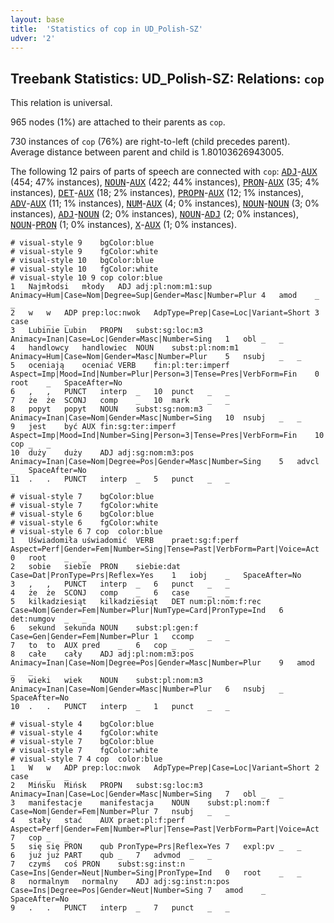 ```yaml
---
layout: base
title:  'Statistics of cop in UD_Polish-SZ'
udver: '2'
---
```


## Treebank Statistics: UD_Polish-SZ: Relations: `cop`

This relation is universal.

965 nodes (1%) are attached to their parents as `cop`.

730 instances of `cop` (76%) are right-to-left (child precedes parent).
Average distance between parent and child is 1.80103626943005.

The following 12 pairs of parts of speech are connected with `cop`: <tt><a href="pl_sz-pos-ADJ.html">ADJ</a></tt>-<tt><a href="pl_sz-pos-AUX.html">AUX</a></tt> (454; 47% instances), <tt><a href="pl_sz-pos-NOUN.html">NOUN</a></tt>-<tt><a href="pl_sz-pos-AUX.html">AUX</a></tt> (422; 44% instances), <tt><a href="pl_sz-pos-PRON.html">PRON</a></tt>-<tt><a href="pl_sz-pos-AUX.html">AUX</a></tt> (35; 4% instances), <tt><a href="pl_sz-pos-DET.html">DET</a></tt>-<tt><a href="pl_sz-pos-AUX.html">AUX</a></tt> (18; 2% instances), <tt><a href="pl_sz-pos-PROPN.html">PROPN</a></tt>-<tt><a href="pl_sz-pos-AUX.html">AUX</a></tt> (12; 1% instances), <tt><a href="pl_sz-pos-ADV.html">ADV</a></tt>-<tt><a href="pl_sz-pos-AUX.html">AUX</a></tt> (11; 1% instances), <tt><a href="pl_sz-pos-NUM.html">NUM</a></tt>-<tt><a href="pl_sz-pos-AUX.html">AUX</a></tt> (4; 0% instances), <tt><a href="pl_sz-pos-NOUN.html">NOUN</a></tt>-<tt><a href="pl_sz-pos-NOUN.html">NOUN</a></tt> (3; 0% instances), <tt><a href="pl_sz-pos-ADJ.html">ADJ</a></tt>-<tt><a href="pl_sz-pos-NOUN.html">NOUN</a></tt> (2; 0% instances), <tt><a href="pl_sz-pos-NOUN.html">NOUN</a></tt>-<tt><a href="pl_sz-pos-ADJ.html">ADJ</a></tt> (2; 0% instances), <tt><a href="pl_sz-pos-NOUN.html">NOUN</a></tt>-<tt><a href="pl_sz-pos-PRON.html">PRON</a></tt> (1; 0% instances), <tt><a href="pl_sz-pos-X.html">X</a></tt>-<tt><a href="pl_sz-pos-AUX.html">AUX</a></tt> (1; 0% instances).


~~~ conllu
# visual-style 9	bgColor:blue
# visual-style 9	fgColor:white
# visual-style 10	bgColor:blue
# visual-style 10	fgColor:white
# visual-style 10 9 cop	color:blue
1	Najmłodsi	młody	ADJ	adj:pl:nom:m1:sup	Animacy=Hum|Case=Nom|Degree=Sup|Gender=Masc|Number=Plur	4	amod	_	_
2	w	w	ADP	prep:loc:nwok	AdpType=Prep|Case=Loc|Variant=Short	3	case	_	_
3	Lubinie	Lubin	PROPN	subst:sg:loc:m3	Animacy=Inan|Case=Loc|Gender=Masc|Number=Sing	1	obl	_	_
4	handlowcy	handlowiec	NOUN	subst:pl:nom:m1	Animacy=Hum|Case=Nom|Gender=Masc|Number=Plur	5	nsubj	_	_
5	oceniają	oceniać	VERB	fin:pl:ter:imperf	Aspect=Imp|Mood=Ind|Number=Plur|Person=3|Tense=Pres|VerbForm=Fin	0	root	_	SpaceAfter=No
6	,	,	PUNCT	interp	_	10	punct	_	_
7	że	że	SCONJ	comp	_	10	mark	_	_
8	popyt	popyt	NOUN	subst:sg:nom:m3	Animacy=Inan|Case=Nom|Gender=Masc|Number=Sing	10	nsubj	_	_
9	jest	być	AUX	fin:sg:ter:imperf	Aspect=Imp|Mood=Ind|Number=Sing|Person=3|Tense=Pres|VerbForm=Fin	10	cop	_	_
10	duży	duży	ADJ	adj:sg:nom:m3:pos	Animacy=Inan|Case=Nom|Degree=Pos|Gender=Masc|Number=Sing	5	advcl	_	SpaceAfter=No
11	.	.	PUNCT	interp	_	5	punct	_	_

~~~


~~~ conllu
# visual-style 7	bgColor:blue
# visual-style 7	fgColor:white
# visual-style 6	bgColor:blue
# visual-style 6	fgColor:white
# visual-style 6 7 cop	color:blue
1	Uświadomiła	uświadomić	VERB	praet:sg:f:perf	Aspect=Perf|Gender=Fem|Number=Sing|Tense=Past|VerbForm=Part|Voice=Act	0	root	_	_
2	sobie	siebie	PRON	siebie:dat	Case=Dat|PronType=Prs|Reflex=Yes	1	iobj	_	SpaceAfter=No
3	,	,	PUNCT	interp	_	6	punct	_	_
4	że	że	SCONJ	comp	_	6	case	_	_
5	kilkadziesiąt	kilkadziesiąt	DET	num:pl:nom:f:rec	Case=Nom|Gender=Fem|Number=Plur|NumType=Card|PronType=Ind	6	det:numgov	_	_
6	sekund	sekunda	NOUN	subst:pl:gen:f	Case=Gen|Gender=Fem|Number=Plur	1	ccomp	_	_
7	to	to	AUX	pred	_	6	cop	_	_
8	całe	cały	ADJ	adj:pl:nom:m3:pos	Animacy=Inan|Case=Nom|Degree=Pos|Gender=Masc|Number=Plur	9	amod	_	_
9	wieki	wiek	NOUN	subst:pl:nom:m3	Animacy=Inan|Case=Nom|Gender=Masc|Number=Plur	6	nsubj	_	SpaceAfter=No
10	.	.	PUNCT	interp	_	1	punct	_	_

~~~


~~~ conllu
# visual-style 4	bgColor:blue
# visual-style 4	fgColor:white
# visual-style 7	bgColor:blue
# visual-style 7	fgColor:white
# visual-style 7 4 cop	color:blue
1	W	w	ADP	prep:loc:nwok	AdpType=Prep|Case=Loc|Variant=Short	2	case	_	_
2	Mińsku	Mińsk	PROPN	subst:sg:loc:m3	Animacy=Inan|Case=Loc|Gender=Masc|Number=Sing	7	obl	_	_
3	manifestacje	manifestacja	NOUN	subst:pl:nom:f	Case=Nom|Gender=Fem|Number=Plur	7	nsubj	_	_
4	stały	stać	AUX	praet:pl:f:perf	Aspect=Perf|Gender=Fem|Number=Plur|Tense=Past|VerbForm=Part|Voice=Act	7	cop	_	_
5	się	się	PRON	qub	PronType=Prs|Reflex=Yes	7	expl:pv	_	_
6	już	już	PART	qub	_	7	advmod	_	_
7	czymś	coś	PRON	subst:sg:inst:n	Case=Ins|Gender=Neut|Number=Sing|PronType=Ind	0	root	_	_
8	normalnym	normalny	ADJ	adj:sg:inst:n:pos	Case=Ins|Degree=Pos|Gender=Neut|Number=Sing	7	amod	_	SpaceAfter=No
9	.	.	PUNCT	interp	_	7	punct	_	_

~~~



